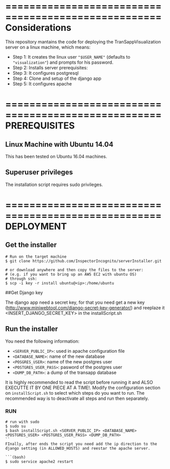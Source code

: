 ====================================================
Considerations
====================================================

This repository mantains the code for deploying the TranSappVisualization server on a linux machine, which means:

- Step 1: It creates the linux user `"$USER_NAME"` (defaults to `"visualization"`) and prompts for his password.
- Step 2: Installs server prerequisites: 
- Step 3: It configures postgresql
- Step 4: Clone and setup of the django app
- Step 5: It configures apache


====================================================
PREREQUISITES
====================================================

## Linux Machine with Ubuntu 14.04

This has been tested on Ubuntu 16.04 machines.

## Superuser privileges

The installation script requires sudo privileges.


====================================================
DEPLOYMENT
====================================================

## Get the installer

```(bash)
# Run on the target machine
$ git clone https://github.com/InspectorIncognito/serverInstaller.git

# or download anywhere and then copy the files to the server:
# (e.g. if you want to bring up an AWS EC2 with ubuntu OS)
# through ssh:
$ scp -i key -r install ubuntu@<ip>:/home/ubuntu
```
##Get Django key

The django app need a secret key, for that you need get a new key (http://www.miniwebtool.com/django-secret-key-generator/) and reeplaze it
<INSERT_DJANGO_SECRET_KEY> in the installScript.sh


## Run the installer

You need the following information:
- `<SERVER_PUBLIC_IP>`: used in apache configuration file
- `<DATABASE_NAME>`: name of the new database
- `<POSGRES_USER>`: name of the new postgres user
- `<POSTGRES_USER_PASS>`: pasword of the postgres user 
- `<DUMP_DB_PATH>`: a dump of the transapp database


It is highly recommended to read the script before running it and ALSO EXECUTTE IT BY ONE PIECE AT A TIME!. Modify the configuration section on `installScript.sh` to select which steps do you want to run. The recommended way is to deactivate all steps and run then separately. 

### RUN

```(bash)
# run with sudo
$ sudo su
$ bash installScript.sh <SERVER_PUBLIC_IP> <DATABASE_NAME> <POSTGRES_USER> <POSTGRES_USER_PASS> <DUMP_DB_PATH>
``
FInally, after ends the script you need add the ip direction to the django setting (in ALLOWED_HOSTS) and reestar the apache server.

```(bash)
$ sudo service apache2 restart
```
